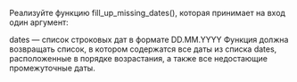 Реализуйте функцию fill_up_missing_dates(), которая принимает на вход один аргумент:

dates — список строковых дат в формате DD.MM.YYYY
Функция должна возвращать список, в котором содержатся все даты из списка dates, расположенные в порядке возрастания, а также все недостающие промежуточные даты.
